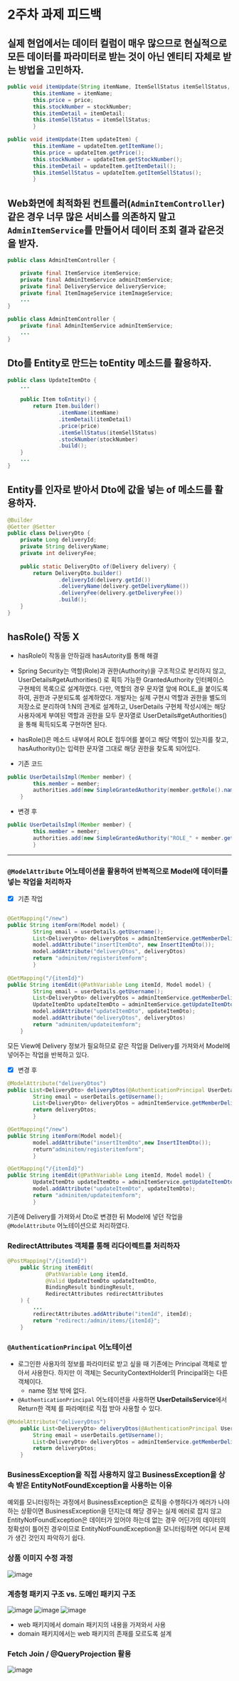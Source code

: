 # 2주차 과제 피드백

## 실제 현업에서는 데이터 컬럼이 매우 많으므로 현실적으로 모든 데이터를 파라미터로 받는 것이 아닌 엔티티 자체로 받는 방법을 고민하자.

```java
public void itemUpdate(String itemName, ItemSellStatus itemSellStatus, Integer price, Integer stockNumber, String itemDetail){
        this.itemName = itemName;
        this.price = price;
        this.stockNumber = stockNumber;
        this.itemDetail = itemDetail;
        this.itemSellStatus = itemSellStatus;
        }
```

```java
public void itemUpdate(Item updateItem) {
        this.itemName = updateItem.getItemName();
        this.price = updateItem.getPrice();
        this.stockNumber = updateItem.getStockNumber();
        this.itemDetail = updateItem.getItemDetail();
        this.itemSellStatus = updateItem.getItemSellStatus();
        }
```

## Web화면에 최적화된 컨트롤러(`AdminItemController`) 같은 경우 너무 많은 서비스를 의존하지 말고 `AdminItemService`를 만들어서 데이터 조회 결과 같은것을 받자.

```java
public class AdminItemController {

    private final ItemService itemService;
    private final AdminItemService adminItemService;
    private final DeliveryService deliveryService;
    private final ItemImageService itemImageService;
    ...
}
```

```java
public class AdminItemController {
    private final AdminItemService adminItemService;
    ...
}
```
## Dto를 Entity로 만드는 toEntity 메소드를 활용하자.
```java
public class UpdateItemDto {
    ...

    public Item toEntity() {
        return Item.builder()
                .itemName(itemName)
                .itemDetail(itemDetail)
                .price(price)
                .itemSellStatus(itemSellStatus)
                .stockNumber(stockNumber)
                .build();
    }
    ...
}
```

## Entity를 인자로 받아서 Dto에 값을 넣는 of 메소드를 활용하자.

```java
@Builder
@Getter @Setter
public class DeliveryDto {
    private Long deliveryId;
    private String deliveryName;
    private int deliveryFee;
    
    public static DeliveryDto of(Delivery delivery) {
        return DeliveryDto.builder()
                .deliveryId(delivery.getId())
                .deliveryName(delivery.getDeliveryName())
                .deliveryFee(delivery.getDeliveryFee())
                .build();
    }
}
```

## hasRole() 작동 X

- hasRole이 작동을 안하길래 hasAutority를 통해 해결
- Spring Security는 역할(Role)과 권한(Authority)을 구조적으로 분리하지 않고, UserDetails#getAuthorities() 로 획득 가능한 GrantedAuthority 인터페이스 구현체의 목록으로 설계하였다. 다만, 역할의 경우 문자열 앞에 ROLE_을 붙이도록 하여, 권한과 구분되도록 설계하였다. 개발자는 실제 구현시 역할과 권한을 별도의 저장소로 분리하여 1:N의 관계로 설계하고, UserDetails 구현체 작성시에는 해당 사용자에게 부여된 역할과 권한을 모두 문자열로 UserDetails#getAuthorities() 을 통해 획득되도록 구현하면 된다.
- hasRole()은 메소드 내부에서 ROLE 접두어를 붙이고 해당 역할이 있는지를 찾고, hasAuthority()는 입력한 문자열 그대로 해당 권한을 찾도록 되어있다.

- 기존 코드 
```java
public UserDetailsImpl(Member member) {
        this.member = member;
        authorities.add(new SimpleGrantedAuthority(member.getRole().name()));
    }

```

- 변경 후
```java
public UserDetailsImpl(Member member) {
        this.member = member;
        authorities.add(new SimpleGrantedAuthority("ROLE_" + member.getRole().name()));
        }
```



---

### `@ModelAttribute` 어노테이션을 활용하여 반복적으로 Model에 데이터를 넣는 작업을 처리하자

- [x] 기존 작업
```java

@GetMapping("/new")
public String itemForm(Model model) {
        String email = userDetails.getUsername();
        List<DeliveryDto> deliveryDtos = adminItemService.getMemberDeliveryDtos(email);
        model.addAttribute("insertItemDto", new InsertItemDto());
        model.addAttribute("deliveryDtos", deliveryDtos)
        return "adminitem/registeritemform";
        }
        
@GetMapping("/{itemId}")
public String itemEdit(@PathVariable Long itemId, Model model) {
        String email = userDetails.getUsername();
        List<DeliveryDto> deliveryDtos = adminItemService.getMemberDeliveryDtos(email);
        UpdateItemDto updateItemDto = adminItemService.getUpdateItemDto(itemId);
        model.addAttribute("updateItemDto", updateItemDto);
        model.addAttribute("deliveryDtos", deliveryDtos)
        return "adminitem/updateitemform";
    }
```

모든 View에 Delivery 정보가 필요하므로 같은 작업을 Delivery를 가져와서 Model에 넣어주는 작업을 반복하고 있다.

- [x] 변경 후

```java
@ModelAttribute("deliveryDtos")
public List<DeliveryDto> deliveryDtos(@AuthenticationPrincipal UserDetailsImpl userDetails) {
        String email = userDetails.getUsername();
        List<DeliveryDto> deliveryDtos = adminItemService.getMemberDeliveryDtos(email);
        return deliveryDtos;
        }

@GetMapping("/new")
public String itemForm(Model model){
        model.addAttribute("insertItemDto",new InsertItemDto());
        return"adminitem/registeritemform";
        }

@GetMapping("/{itemId}")
public String itemEdit(@PathVariable Long itemId, Model model) {
        UpdateItemDto updateItemDto = adminItemService.getUpdateItemDto(itemId);
        model.addAttribute("updateItemDto", updateItemDto);
        return "adminitem/updateitemform";
        }
```

기존에 Delivery를 가져와서 Dto로 변경한 뒤 Model에 넣던 작업을 `@ModelAttribute` 어노테이션으로 처리하였다.

### RedirectAttributes 객체를 통해 리다이렉트를 처리하자

```java
@PostMapping("/{itemId}")
    public String itemEdit(
            @PathVariable Long itemId,
            @Valid UpdateItemDto updateItemDto,
            BindingResult bindingResult,
            RedirectAttributes redirectAttributes
    ) {
        ...
        redirectAttributes.addAttribute("itemId", itemId);
        return "redirect:/admin/items/{itemId}";
    }
```

### `@AuthenticationPrincipal` 어노테이션

- 로그인한 사용자의 정보를 파라미터로 받고 싶을 때 기존에는 Principal 객체로 받아서 사용한다. 하지만 이 객체는 SecurityContextHolder의 Principal와는 다른 객체이다.
  - name 정보 밖에 없다.
- `@AuthenticationPrincipal` 어노테이션을 사용하면 **UserDetailsService**에서 Return한 객체 를 파라메터로 직접 받아 사용할 수 있다.

```java
@ModelAttribute("deliveryDtos")
    public List<DeliveryDto> deliveryDtos(@AuthenticationPrincipal UserDetailsImpl userDetails) {
        String email = userDetails.getUsername();
        List<DeliveryDto> deliveryDtos = adminItemService.getMemberDeliveryDtos(email);
        return deliveryDtos;
    }
```

### BusinessException을 직접 사용하지 않고 BusinessException을 상속 받은 EntityNotFoundException을 사용하는 이유

예외를 모니터링하는 과정에서 BusinessException은 로직을 수행하다가 에러가 나야하는 상황이면 BusinessException을 던지는데 해당 경우는 실제 에러로 잡지 않고 EntityNotFoundException은 데이터가 있어야 하는데 없는 경우 어딘가의 데이터의 정확성이 틀어진 경우이므로 EntityNotFoundException을 모니터링하면 어디서 문제가 생긴 것인지 파악하기 쉽다.

### 상품 이미지 수정 과정

![image](https://user-images.githubusercontent.com/83503188/167259706-a33c9684-f694-4520-b08c-d4cdd32d167a.png)

### 계층형 패키지 구조 vs. 도메인 패키지 구조

![image](https://user-images.githubusercontent.com/83503188/167259739-c0878861-8135-49a2-b619-4e5f4e9aebd9.png)
![image](https://user-images.githubusercontent.com/83503188/167259740-b0fb0e8f-33ba-4871-bbe2-b374c44d645b.png)
![image](https://user-images.githubusercontent.com/83503188/167259754-838410c0-bee8-4a3d-88f8-ce836a0f9863.png)

- web 패키지에서 domain 패키지의 내용을 가져와서 사용
- domain 패키지에서는 web 패키지의 존재를 모르도록 설계

### Fetch Join / @QueryProjection 활용
![image](https://user-images.githubusercontent.com/83503188/167259815-98f539d5-00cc-40de-aa85-44d2ad49dd52.png)


